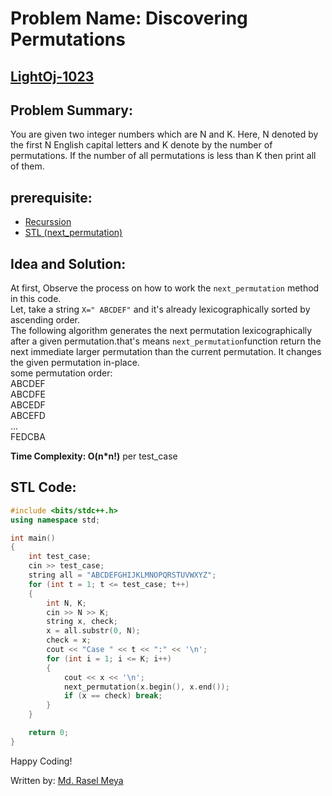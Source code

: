 # Problem Name: Discovering Permutations
## [LightOj-1023](https://lightoj.com/problem/discovering-permutations)
## Problem Summary:
You are given two integer numbers which are N and K.
Here, N denoted by the first N English capital letters and K denote by the number of permutations.
If the number of all permutations is less than K then print all of them.

## prerequisite:
 * [Recurssion](https://www.geeksforgeeks.org/recursion/)
 * [STL (next_permutation)](https://www.geeksforgeeks.org/stdnext_permutation-prev_permutation-c/)

## Idea and Solution:
At first, Observe the process on how to work the `next_permutation` method in this code.<br>
Let, take a string `X=" ABCDEF"` and it's already lexicographically sorted by ascending order.<br>
The following algorithm generates the next permutation lexicographically after a given permutation.that's means `next_permutation`function return the next immediate larger permutation than the current permutation.
It changes the given permutation in-place.<br>
some permutation order:<br>
ABCDEF<br>
ABCDFE<br>
ABCEDF<br>
ABCEFD<br>
...<br>
FEDCBA<br>

**Time Complexity: O(n*n!)** per test_case<br>

## STL Code:
```cpp
#include <bits/stdc++.h>
using namespace std;

int main()
{
	int test_case;
	cin >> test_case;
	string all = "ABCDEFGHIJKLMNOPQRSTUVWXYZ";
	for (int t = 1; t <= test_case; t++)
	{
		int N, K;
		cin >> N >> K;
		string x, check;
		x = all.substr(0, N);
		check = x;
		cout << "Case " << t << ":" << '\n';
		for (int i = 1; i <= K; i++)
		{
			cout << x << '\n';
			next_permutation(x.begin(), x.end());
			if (x == check) break;
		}
	}

	return 0;
}
```
Happy Coding!

Written by: [Md. Rasel Meya](https://lightoj.com/user/rhrasel94)
